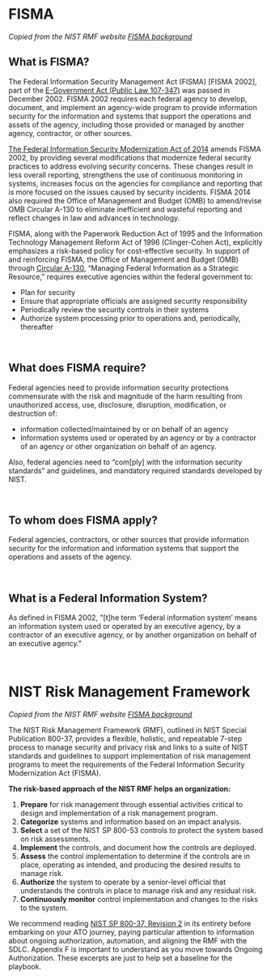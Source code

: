 # FISMA

*Copied from the NIST RMF website [FISMA background](https://csrc.nist.gov/Projects/risk-management/fisma-background)*

## What is FISMA?

The Federal Information Security Management Act (FISMA) [FISMA 2002], part of the [E-Government Act (Public Law 107-347)](https://www.govinfo.gov/content/pkg/PLAW-107publ347/pdf/PLAW-107publ347.pdf) was passed in December 2002. FISMA 2002 requires each federal agency to develop, document, and implement an agency-wide program to provide information security for the information and systems that support the operations and assets of the agency, including those provided or managed by another agency, contractor, or other sources.

[The Federal Information Security Modernization Act of 2014](https://www.congress.gov/113/plaws/publ283/PLAW-113publ283.pdf) amends FISMA 2002, by providing several modifications that modernize federal security practices to address evolving security concerns. These changes result in less overall reporting, strengthens the use of continuous monitoring in systems, increases focus on the agencies for compliance and reporting that is more focused on the issues caused by security incidents. FISMA 2014 also required the Office of Management and Budget (OMB) to amend/revise OMB Circular A-130 to eliminate inefficient and wasteful reporting and reflect changes in law and advances in technology.

FISMA, along with the Paperwork Reduction Act of 1995 and the Information Technology Management Reform Act of 1996 (Clinger-Cohen Act), explicitly emphasizes a risk-based policy for cost-effective security.  In support of and reinforcing FISMA, the Office of Management and Budget (OMB) through [Circular A-130](https://www.whitehouse.gov/omb/information-for-agencies/circulars/), “Managing Federal Information as a Strategic Resource,” requires executive agencies within the federal government to:

- Plan for security
- Ensure that appropriate officials are assigned security responsibility
- Periodically review the security controls in their systems
- Authorize system processing prior to operations and, periodically, thereafter

<br/>

## What does FISMA require?

Federal agencies need to provide information security protections commensurate with the risk and magnitude of the harm resulting from unauthorized access, use, disclosure, disruption, modification, or destruction of:

- information collected/maintained by or on behalf of an agency
- Information systems used or operated by an agency or by a contractor of an agency or other organization on behalf of an agency.

Also, federal agencies need to “com[ply] with the information security standards” and guidelines, and mandatory required standards developed by NIST.

<br/>

## To whom does FISMA apply?

Federal agencies, contractors, or other sources that provide information security for the information and information systems that support the operations and assets of the agency.

<br/>

## What is a Federal Information System?

As defined in FISMA 2002, "[t]he term ‘Federal information system’ means an information system used or operated by an executive agency, by a contractor of an executive agency, or by another organization on behalf of an executive agency."

<br/>

# NIST Risk Management Framework

*Copied from the NIST RMF website [FISMA background](https://csrc.nist.gov/Projects/risk-management/fisma-background)*

The NIST Risk Management Framework (RMF), outlined in NIST Special Publication 800-37, provides a flexible, holistic, and repeatable 7-step process to manage security and privacy risk and links to a suite of NIST standards and guidelines to support implementation of risk management programs to meet the requirements of the Federal Information Security Modernization Act (FISMA).  

**The risk-based approach of the NIST RMF helps an organization:**

1. **Prepare** for risk management through essential activities critical to design and implementation of a risk management program.
2. **Categorize** systems and information based on an impact analysis.
3. **Select** a set of the NIST SP 800-53 controls to protect the system based on risk assessments.
4. **Implement** the controls, and document how the controls are deployed.
5. **Assess** the control implementation to determine if the controls are in place, operating as intended, and producing the desired results to manage risk.
6. **Authorize** the system to operate by a senior-level official that understands the controls in place to manage risk and any residual risk.
7. **Continuously monitor** control implementation and changes to the risks to the system.

We recommend reading [NIST SP 800-37, Revision 2](https://csrc.nist.gov/pubs/sp/800/37/r2/final) in its entirety before embarking on your ATO journey, paying particular attention to information about ongoing authorization, automation, and aligning the RMF with the SDLC. Appendix F is important to understand as you move towards Ongoing Authorization. These excerpts are just to help set a baseline for the playbook.


